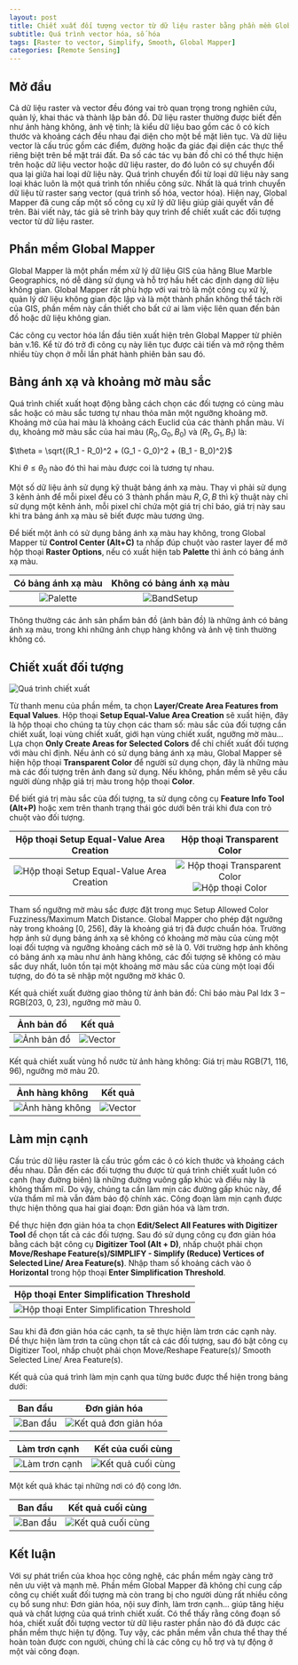 ```yaml
---
layout: post
title: Chiết xuất đối tượng vector từ dữ liệu raster bằng phần mềm Global Mapper
subtitle: Quá trình vector hóa, số hóa
tags: [Raster to vector, Simplify, Smooth, Global Mapper]
categories: [Remote Sensing]
---
```


## Mở đầu

Cả dữ liệu raster và vector đều đóng vai trò quan trọng trong nghiên cứu, quản lý, khai thác và thành lập bản đồ. Dữ liệu raster thường được biết đến như ảnh hàng không, ảnh vệ tinh; là kiểu dữ liệu bao gồm các ô có kích thước và khoảng cách đều nhau đại diện cho một bề mặt liên tục. Và dữ liệu vector là cấu trúc gồm các điểm, đường hoặc đa giác đại diện các thực thể riêng biệt trên bề mặt trái đất. Đa số các tác vụ bản đồ chỉ có thể thực hiện trên hoặc dữ liệu vector hoặc dữ liệu raster, do đó luôn có sự chuyển đổi qua lại giữa hai loại dữ liệu này. Quá trình chuyển đổi từ loại dữ liệu này sang loại khác luôn là một quá trình tốn nhiều công sức. Nhất là quá trình chuyển dữ liệu từ raster sang vector (quá trình số hóa, vector hóa). Hiện nay, Global Mapper đã cung cấp một số công cụ xử lý dữ liệu giúp giải quyết vấn đề trên. Bài viết này, tác giả sẽ trình bày quy trình để chiết xuất các đối tượng vector từ dữ liệu raster.

## Phần mềm Global Mapper

Global Mapper là một phần mềm xử lý dữ liệu GIS của hãng Blue Marble Geographics, nó dễ dàng sử dụng và hỗ trợ hầu hết các định dạng dữ liệu không gian. Global Mapper rất phù hợp với vai trò là một công cụ xử lý, quản lý dữ liệu không gian độc lập và là một thành phần không thể tách rời của GIS, phần mềm này cần thiết cho bất cứ ai làm việc liên quan đến bản đồ hoặc dữ liệu không gian.

Các công cụ vector hóa lần đầu tiên xuất hiện trên Global Mapper từ phiên bản v.16. Kể từ đó trở đi công cụ này liên tục được cải tiến và mở rộng thêm nhiều tùy chọn ở mỗi lần phát hành phiên bản sau đó.

## Bảng ánh xạ và khoảng mờ màu sắc

Quá trình chiết xuất hoạt động bằng cách chọn các đối tượng có cùng màu sắc hoặc có màu sắc tương tự nhau thỏa mãn một ngưỡng khoảng mờ. Khoảng mờ của hai màu là khoảng cách Euclid của các thành phần màu. Ví dụ, khoảng mờ màu sắc của hai màu $(R_0, G_0, B_0)$ và $(R_1, G_1, B_1)$ là:

$\theta = \sqrt{(R_1 - R_0)^2 + (G_1 - G_0)^2 + (B_1 - B_0)^2}$

Khi $\theta \le \theta_0$ nào đó thì hai màu được coi là tương tự nhau.

Một số dữ liệu ảnh sử dụng kỹ thuật bảng ánh xạ màu. Thay vì phải sử dụng 3 kênh ảnh để mỗi pixel đều có 3 thành phần màu $R, G, B$ thì kỹ thuật này chỉ sử dụng một kênh ảnh, mỗi pixel chỉ chứa một giá trị chỉ báo, giá trị này sau khi tra bảng ánh xạ màu sẽ biết được màu tương ứng.

Để biết một ảnh có sử dụng bảng ánh xạ màu hay không, trong Global Mapper từ **Control Center (Alt+C)** ta nhấp đúp chuột vào raster layer để mở hộp thoại **Raster Options**, nếu có xuất hiện tab **Palette** thì ảnh có bảng ánh xạ màu.

| Có bảng ánh xạ màu | Không có bảng ánh xạ màu |
| :----------------: | :----------------------: |
| ![Palette](/img/2020_12_06/Hinh1a.png?raw=true "Có bảng ánh xạ màu") | ![BandSetup](/img/2020_12_06/Hinh1b.png?raw=true "Không có bảng ánh xạ màu") |

Thông thường các ảnh sản phẩm bản đồ (ảnh bản đồ) là những ảnh có bảng ánh xạ màu, trong khi những ảnh chụp hàng không và ảnh vệ tinh thường không có.

## Chiết xuất đối tượng

![](/img/2020_12_06/Hinh2.png?raw=true "Quá trình chiết xuất")

Từ thanh menu của phần mềm, ta chọn **Layer/Create Area Features from Equal Values**. Hộp thoại **Setup Equal-Value Area Creation** sẽ xuất hiện, đây là hộp thoại cho chúng ta tùy chọn các tham số: màu sắc của đối tượng cần chiết xuất, loại vùng chiết xuất, giới hạn vùng chiết xuất, ngưỡng mờ màu... Lựa chọn **Only Create Areas for Selected Colors** để chỉ chiết xuất đối tượng với màu chỉ định. Nếu ảnh có sử dụng bảng ánh xạ màu, Global Mapper sẽ hiện hộp thoại **Transparent Color** để người sử dụng chọn, đây là những màu mà các đối tượng trên ảnh đang sử dụng. Nếu không, phần mềm sẽ yêu cầu người dùng nhập giá trị màu trong hộp thoại **Color**.

Để biết giá trị màu sắc của đối tượng, ta sử dụng công cụ **Feature Info Tool (Alt+P)** hoặc xem trên thanh trạng thái góc dưới bên trái khi đưa con trỏ chuột vào đối tượng.

| Hộp thoại Setup Equal-Value Area Creation | Hộp thoại Transparent Color |
| :----------------: | :----------------------: |
|![](/img/2020_12_06/Hinh3a.png?raw=true "Hộp thoại Setup Equal-Value Area Creation")|![](/img/2020_12_06/Hinh3b.png?raw=true "Hộp thoại Transparent Color")<br/>![](/img/2020_12_06/Hinh3c.png?raw=true "Hộp thoại Color")|

Tham số ngưỡng mờ màu sắc được đặt trong mục Setup Allowed Color Fuzziness/Maximum Match Distance. Global Mapper cho phép đặt ngưỡng này trong khoảng [0, 256], đây là khoảng giá trị đã được chuẩn hóa. Trường hợp ảnh sử dụng bảng ánh xạ sẽ không có khoảng mờ màu của cùng một loại đối tượng và ngưỡng khoảng cách mờ sẽ là 0. Với trường hợp ảnh không có bảng ánh xạ màu như ảnh hàng không, các đối tượng sẽ không có màu sắc duy nhất, luôn tồn tại một khoảng mờ màu sắc của cùng một loại đối tượng, do đó ta sẽ nhập một ngưỡng mờ khác 0.

Kết quả chiết xuất đường giao thông từ ảnh bản đồ: Chỉ báo màu Pal Idx 3 – RGB(203, 0, 23), ngưỡng mờ màu 0.

| Ảnh bản đồ | Kết quả |
| :--------: | :----: |
| ![](/img/2020_12_06/Hinh4a.png?raw=true "Ảnh bản đồ") | ![Vector](/img/2020_12_06/Hinh4b.png?raw=true "Kết quả chiết xuất ảnh bản đồ") |

Kết quả chiết xuất vùng hồ nước từ ảnh hàng không: Giá trị màu RGB(71, 116, 96), ngưỡng mờ màu 20.

| Ảnh hàng không | Kết quả |
| :----: | :----: |
| ![](/img/2020_12_06/Hinh4c.png?raw=true "Ảnh hàng không") | ![Vector](/img/2020_12_06/Hinh4d.png?raw=true "Kết quả chiết xuất ảnh hàng không") |

## Làm mịn cạnh
Cấu trúc dữ liệu raster là cấu trúc gồm các ô có kích thước và khoảng cách đều nhau. Dẫn đến các đối tượng thu được từ quá trình chiết xuất luôn có cạnh (hay đường biên) là những đường vuông gấp khúc và điều này là không thẩm mĩ. Do vậy, chúng ta cần làm mịn các đường gấp khúc này, để vừa thẩm mĩ mà vẫn đảm bảo độ chính xác. Công đoạn làm mịn cạnh được thực hiện thông qua hai giai đoạn: Đơn giản hóa và làm trơn. 

Để thực hiện đơn giản hóa ta chọn **Edit/Select All Features with Digitizer Tool** để chọn tất cả các đối tượng. Sau đó sử dụng công cụ đơn giản hóa bằng cách bật công cụ **Digitizer Tool (Alt + D)**, nhấp chuột phải chọn **Move/Reshape Feature(s)/SIMPLIFY - Simplify (Reduce) Vertices of Selected Line/ Area Feature(s)**. Nhập tham số khoảng cách vào ô **Horizontal** trong hộp thoại **Enter Simplification Threshold**.

| Hộp thoại Enter Simplification Threshold |
| :--------------------------------------: |
| ![](/img/2020_12_06/Hinh5.png?raw=true "Hộp thoại Enter Simplification Threshold") |

Sau khi đã đơn giản hóa các cạnh, ta sẽ thực hiện làm trơn các cạnh này. Để thực hiện làm trơn ta cũng chọn tất cả các đối tượng, sau đó bật công cụ Digitizer Tool, nhấp chuột phải chọn Move/Reshape Feature(s)/ Smooth Selected Line/ Area Feature(s).

Kết quả của quá trình làm mịn cạnh qua từng bước được thể hiện trong bảng dưới:

| Ban đầu | Đơn giản hóa |
| :-----: | :----: |
| ![](/img/2020_12_06/Bang1a.png?raw=true "Ban đầu") | ![](/img/2020_12_06/Bang1b.png?raw=true "Kết quả đơn giản hóa") |

| Làm trơn cạnh | Kết của cuối cùng |
| :-----------: | :---------------: |
| ![](/img/2020_12_06/Bang1c.png?raw=true "Làm trơn cạnh") | ![](/img/2020_12_06/Bang1d.png?raw=true "Kết quả cuối cùng") |

Một kết quả khác tại những nơi có độ cong lớn.

| Ban đầu | Kết quả cuối cùng |
| :-----: | :---------------: |
| ![](/img/2020_12_06/Bang2a.png?raw=true "Ban đầu") | ![](/img/2020_12_06/Bang2b.png?raw=true "Kết quả cuối cùng") |

## Kết luận

Với sự phát triển của khoa học công nghệ, các phần mềm ngày càng trở nên ưu việt và mạnh mẽ. Phần mềm Global Mapper đã không chỉ cung cấp công cụ chiết xuất đối tượng mà còn trang bị cho người dùng rất nhiều công cụ bổ sung như: Đơn giản hóa, nội suy đỉnh, làm trơn cạnh... giúp tăng hiệu quả và chất lượng của quá trình chiết xuất. Có thể thấy rằng công đoạn số hóa, chiết xuất đối tượng vector từ dữ liệu raster phần nào đó đã được các phần mềm thực hiện tự động. Tuy vậy, các phần mềm vẫn chưa thể thay thế hoàn toàn được con người, chúng chỉ là các công cụ hỗ trợ và tự động ở một vài công đoạn.
